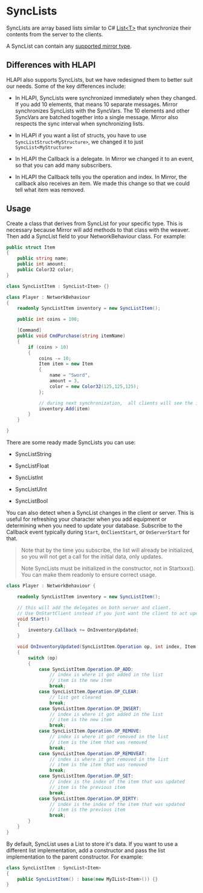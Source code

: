 # SyncLists

SyncLists are array based lists similar to C\# [List\<T\>](https://docs.microsoft.com/en-us/dotnet/api/system.collections.generic.list-1?view=netframework-4.7.2) that synchronize their contents from the server to the clients.

A SyncList can contain any [supported mirror type](../Concepts/DataTypes.md).

## Differences with HLAPI

HLAPI also supports SyncLists, but we have redesigned them to better suit our needs. Some of the key differences include:

-   In HLAPI, SyncLists were synchronized immediately when they changed. If you add 10 elements, that means 10 separate messages. Mirror synchronizes SyncLists with the SyncVars. The 10 elements and other SyncVars are batched together into a single message. Mirror also respects the sync interval when synchronizing lists.

-   In HLAPI if you want a list of structs, you have to use `SyncListStruct<MyStructure>`, we changed it to just `SyncList<MyStructure>`

-   In HLAPI the Callback is a delegate. In Mirror we changed it to an event, so that you can add many subscribers.

-   In HLAPI the Callback tells you the operation and index. In Mirror, the callback also receives an item. We made this change so that we could tell what item was removed.

## Usage

Create a class that derives from SyncList for your specific type. This is necessary because Mirror will add methods to that class with the weaver. Then add a SyncList field to your NetworkBehaviour class. For example:

```cs
public struct Item
{
    public string name;
    public int amount;
    public Color32 color;
}

class SyncListItem : SyncList<Item> {}

class Player : NetworkBehaviour
{
    readonly SyncListItem inventory = new SyncListItem();

    public int coins = 100;

    [Command]
    public void CmdPurchase(string itemName)
    {
        if (coins > 10)
        {
            coins -= 10;
            Item item = new Item 
            {
                name = "Sword",
                amount = 3,
                color = new Color32(125,125,125);
            };

            // during next synchronization,  all clients will see the item
            inventory.Add(item)
        }
    }

}
```

There are some ready made SyncLists you can use:

-   SyncListString

-   SyncListFloat

-   SyncListInt

-   SyncListUInt

-   SyncListBool

You can also detect when a SyncList changes in the client or server. This is useful for refreshing your character when you add equipment or determining when you need to update your database. Subscribe to the Callback event typically during `Start`, `OnClientStart`, or `OnServerStart` for that. 


> Note that by the time you subscribe, the list will already be initialized, so you will not get a call for the initial data, only updates.</p>
> Note SyncLists must be initialized in the constructor, not in Startxxx().  You can make them readonly to ensure correct usage.

```cs
class Player : NetworkBehaviour {

    readonly SyncListItem inventory = new SyncListItem();

    // this will add the delegates on both server and client.
    // Use OnStartClient instead if you just want the client to act upon updates
    void Start()
    {
        inventory.Callback += OnInventoryUpdated;
    }

    void OnInventoryUpdated(SyncListItem.Operation op, int index, Item item)
    {
        switch (op) 
        {
            case SyncListItem.Operation.OP_ADD:
                // index is where it got added in the list
                // item is the new item
                break;
            case SyncListItem.Operation.OP_CLEAR:
                // list got cleared
                break;
            case SyncListItem.Operation.OP_INSERT:
                // index is where it got added in the list
                // item is the new item
                break;
            case SyncListItem.Operation.OP_REMOVE:
                // index is where it got removed in the list
                // item is the item that was removed
                break;
            case SyncListItem.Operation.OP_REMOVEAT:
                // index is where it got removed in the list
                // item is the item that was removed
                break;
            case SyncListItem.Operation.OP_SET:
                // index is the index of the item that was updated
                // item is the previous item
                break;
            case SyncListItem.Operation.OP_DIRTY:
                // index is the index of the item that was updated
                // item is the previous item
                break;
        }
    }
}
```

By default, SyncList uses a List to store it's data. If you want to use a different list implementation, add a constructor and pass the list implementation to the parent constructor. For example:

```cs
class SyncListItem : SyncList<Item> 
{
    public SyncListItem() : base(new MyIList<Item>()) {}
}
```
